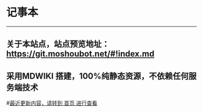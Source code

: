 # 记事本

------------------------------------------------------------------------------------------------

## 关于本站点，站点预览地址： https://git.moshoubot.net/#!index.md

 采用MDWIKI 搭建，100%纯静态资源，不依赖任何服务端技术
------------------------------------------------------------------------------------------------


#[最近更新内容，请转到 首页 进行查看](index.md)
